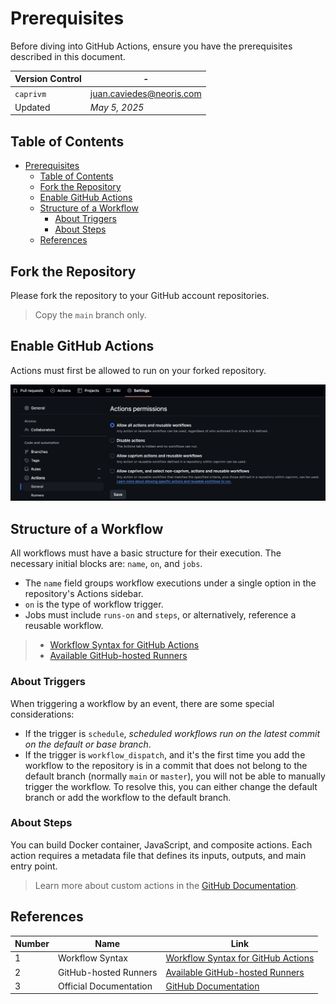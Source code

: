 # Prerequisites

Before diving into GitHub Actions, ensure you have the prerequisites described in this document.

| **Version Control** | -                          |
| ------------------- | -------------------------- |
| `caprivm`           | <juan.caviedes@neoris.com> |
| Updated             | _May 5, 2025_              |

## Table of Contents

- [Prerequisites](#prerequisites)
  - [Table of Contents](#table-of-contents)
  - [Fork the Repository](#fork-the-repository)
  - [Enable GitHub Actions](#enable-github-actions)
  - [Structure of a Workflow](#structure-of-a-workflow)
    - [About Triggers](#about-triggers)
    - [About Steps](#about-steps)
  - [References](#references)

## Fork the Repository

Please fork the repository to your GitHub account repositories.

> Copy the `main` branch only.

## Enable GitHub Actions

Actions must first be allowed to run on your forked repository.

![Screenshot showing how to enable GitHub Actions](../images/example-enable-gha.png)

## Structure of a Workflow

All workflows must have a basic structure for their execution. The necessary initial blocks are: `name`, `on`, and `jobs`.

- The `name` field groups workflow executions under a single option in the repository's Actions sidebar.
- `on` is the type of workflow trigger.
- Jobs must include `runs-on` and `steps`, or alternatively, reference a reusable workflow.

> - [Workflow Syntax for GitHub Actions](https://docs.github.com/en/actions/writing-workflows/workflow-syntax-for-github-actions)
> - [Available GitHub-hosted Runners](https://docs.github.com/en/actions/writing-workflows/workflow-syntax-for-github-actions#standard-github-hosted-runners-for--private-repositories)

### About Triggers

When triggering a workflow by an event, there are some special considerations:

- If the trigger is `schedule`, _scheduled workflows run on the latest commit on the default or base branch_.
- If the trigger is `workflow_dispatch`, and it's the first time you add the workflow to the repository is in a commit that does not belong to the default branch (normally `main` or `master`), you will not be able to manually trigger the workflow. To resolve this, you can either change the default branch or add the workflow to the default branch.

### About Steps

You can build Docker container, JavaScript, and composite actions. Each action requires a metadata file that defines its inputs, outputs, and main entry point.

> Learn more about custom actions in the [GitHub Documentation](https://docs.github.com/en/actions/sharing-automations/creating-actions/about-custom-actions).

## References

| **Number** | **Name**               | **Link**                                                                                                                                                                            |
| ---------- | ---------------------- | ----------------------------------------------------------------------------------------------------------------------------------------------------------------------------------- |
| 1          | Workflow Syntax        | [Workflow Syntax for GitHub Actions](https://docs.github.com/en/actions/writing-workflows/workflow-syntax-for-github-actions)                                                       |
| 2          | GitHub-hosted Runners  | [Available GitHub-hosted Runners](https://docs.github.com/en/actions/writing-workflows/workflow-syntax-for-github-actions#standard-github-hosted-runners-for--private-repositories) |
| 3          | Official Documentation | [GitHub Documentation](https://docs.github.com/en/actions/sharing-automations/creating-actions/about-custom-actions)                                                                |
